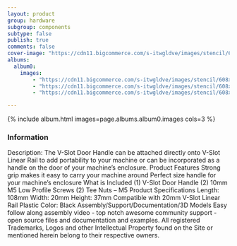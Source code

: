```yaml
---
layout: product
group: hardware
subgroup: components
subtype: false
publish: true
comments: false
cover-image: "https://cdn11.bigcommerce.com/s-itwgldve/images/stencil/608x608/products/134/2653/doorhandle_s_w_1__52481.1675310608.jpg?c=2"
albums:
  album0:
    images:
        - "https://cdn11.bigcommerce.com/s-itwgldve/images/stencil/608x608/products/134/2653/doorhandle_s_w_1__52481.1675310608.jpg?c=2"
        - "https://cdn11.bigcommerce.com/s-itwgldve/images/stencil/608x608/products/134/2654/doorhandle_i_w_1__77074.1675310608.jpg?c=2"
        - "https://cdn11.bigcommerce.com/s-itwgldve/images/stencil/608x608/products/134/2655/doorhandle_s2_w_1__50002.1675310608.jpg?c=2"

---
```


{% include album.html images=page.albums.album0.images cols=3 %}

### Information

Description:
 The V-Slot Door Handle can be attached directly onto V-Slot Linear Rail to add portability to your machine or can be incorporated as a handle on the door of your machine’s enclosure. Product Features  Strong grip makes it easy to carry your machine around Perfect size handle for your machine’s enclosure  What is Included  (1) V-Slot Door Handle (2) 10mm M5 Low Profile Screws (2) Tee Nuts – M5  Product Specifications  Length: 108mm Width: 20mm Height: 37mm Compatible with 20mm V-Slot Linear Rail Plastic Color: Black   Assembly/Support/Documentation/3D Models   Easy follow along assembly video - top notch awesome community support - open source files and documentation and examples. All registered Trademarks, Logos and other Intellectual Property found on the Site or mentioned herein belong to their respective owners.  

